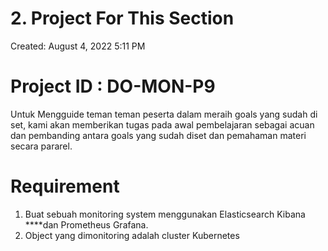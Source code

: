# 2. Project For This Section

Created: August 4, 2022 5:11 PM

# Project ID : DO-MON-P9

Untuk Mengguide teman teman peserta dalam meraih goals yang sudah di set, kami akan memberikan tugas pada awal pembelajaran sebagai acuan dan pembanding antara goals yang sudah diset dan pemahaman materi secara pararel.

# Requirement

1. Buat sebuah monitoring system menggunakan Elasticsearch Kibana ****dan Prometheus Grafana.
2. Object yang dimonitoring adalah cluster Kubernetes